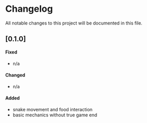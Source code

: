 # Changelog
All notable changes to this project will be documented in this file.

## [0.1.0]
#### Fixed 
 - n/a

#### Changed 
 - n/a

#### Added
 - snake movement and food interaction
 - basic mechanics without true game end
